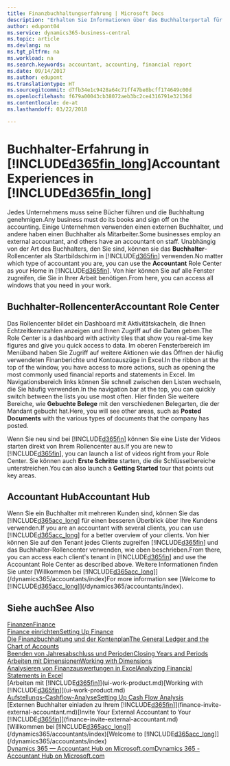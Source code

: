 ```yaml
---
title: Finanzbuchhaltungserfahrung | Microsoft Docs
description: "Erhalten Sie Informationen über das Buchhalterportal für  Business Central. und das Buchhalterrollencenter, das interne und externe Buchhalter im Kundenunternehmen unterstützt."
author: edupont04
ms.service: dynamics365-business-central
ms.topic: article
ms.devlang: na
ms.tgt_pltfrm: na
ms.workload: na
ms.search.keywords: accountant, accounting, financial report
ms.date: 09/14/2017
ms.author: edupont
ms.translationtype: HT
ms.sourcegitcommit: d7fb34e1c9428a64c71ff47be8bcff174649c00d
ms.openlocfilehash: f679a00043cb38072aeb3bc2ce4316791e32136d
ms.contentlocale: de-at
ms.lasthandoff: 03/22/2018

---
```

# <a name="accountant-experiences-in-included365finlongincludesd365finlongmdmd"></a><span data-ttu-id="0e7b9-103">Buchhalter-Erfahrung in [!INCLUDE[d365fin_long](includes/d365fin_long_md.md)]</span><span class="sxs-lookup"><span data-stu-id="0e7b9-103">Accountant Experiences in [!INCLUDE[d365fin_long](includes/d365fin_long_md.md)]</span></span>
<span data-ttu-id="0e7b9-104">Jedes Unternehmens muss seine Bücher führen und die Buchhaltung genehmigen.</span><span class="sxs-lookup"><span data-stu-id="0e7b9-104">Any business must do its books and sign off on the accounting.</span></span> <span data-ttu-id="0e7b9-105">Einige Unternehmen verwenden einen externen Buchhalter, und andere haben einen Buchhalter als Mitarbeiter.</span><span class="sxs-lookup"><span data-stu-id="0e7b9-105">Some businesses employ an external accountant, and others have an accountant on staff.</span></span> <span data-ttu-id="0e7b9-106">Unabhängig von der Art des Buchhalters, den Sie sind, können sie das **Buchhalter**-Rollencenter als Startbildschirm in [!INCLUDE[d365fin](includes/d365fin_md.md)] verwenden.</span><span class="sxs-lookup"><span data-stu-id="0e7b9-106">No matter which type of accountant you are, you can use the **Accountant** Role Center as your Home in [!INCLUDE[d365fin](includes/d365fin_md.md)].</span></span> <span data-ttu-id="0e7b9-107">Von hier können Sie auf alle Fenster zugreifen, die Sie in Ihrer Arbeit benötigen.</span><span class="sxs-lookup"><span data-stu-id="0e7b9-107">From here, you can access all windows that you need in your work.</span></span>  

## <a name="accountant-role-center"></a><span data-ttu-id="0e7b9-108">Buchhalter-Rollencenter</span><span class="sxs-lookup"><span data-stu-id="0e7b9-108">Accountant Role Center</span></span>
<span data-ttu-id="0e7b9-109">Das Rollencenter bildet ein Dashboard mit Aktivitätskacheln, die Ihnen Echtzeitkennzahlen anzeigen und Ihnen Zugriff auf die Daten geben.</span><span class="sxs-lookup"><span data-stu-id="0e7b9-109">The Role Center is a dashboard with activity tiles that show you real-time key figures and give you quick access to data.</span></span> <span data-ttu-id="0e7b9-110">Im oberen Fensterbereich im Menüband haben Sie Zugriff auf weitere Aktionen wie das Öffnen der häufig verwendeten Finanberichte und Kontoauszüge in Excel.</span><span class="sxs-lookup"><span data-stu-id="0e7b9-110">In the ribbon at the top of the window, you have access to more actions, such as opening the most commonly used financial reports and statements in Excel.</span></span> <span data-ttu-id="0e7b9-111">Im Navigationsbereich links können Sie schnell zwischen den Listen wechseln, die Sie häufig verwenden.</span><span class="sxs-lookup"><span data-stu-id="0e7b9-111">In the navigation bar at the top, you can quickly switch between the lists you use most often.</span></span> <span data-ttu-id="0e7b9-112">Hier finden Sie weitere Bereiche, wie **Gebuchte Belege** mit den verschiedenen Belegarten, die der Mandant gebucht hat.</span><span class="sxs-lookup"><span data-stu-id="0e7b9-112">Here, you will see other areas, such as **Posted Documents** with the various types of documents that the company has posted.</span></span>  

<span data-ttu-id="0e7b9-113">Wenn Sie neu sind bei [!INCLUDE[d365fin](includes/d365fin_md.md)] können Sie eine Liste der Videos starten direkt von Ihrem Rollencenter aus.</span><span class="sxs-lookup"><span data-stu-id="0e7b9-113">If you are new to [!INCLUDE[d365fin](includes/d365fin_md.md)], you can launch a list of videos right from your Role Center.</span></span> <span data-ttu-id="0e7b9-114">Sie können auch **Erste Schritte** starten, die die Schlüsselbereiche unterstreichen.</span><span class="sxs-lookup"><span data-stu-id="0e7b9-114">You can also launch a **Getting Started** tour that points out key areas.</span></span>  

## <a name="accountant-hub"></a><span data-ttu-id="0e7b9-115">Accountant Hub</span><span class="sxs-lookup"><span data-stu-id="0e7b9-115">Accountant Hub</span></span>
<span data-ttu-id="0e7b9-116">Wenn Sie ein Buchhalter mit mehreren Kunden sind, können Sie das [!INCLUDE[d365acc_long](includes/d365acc_long_md.md)] für einen besseren Überblick über Ihre Kundens verwenden.</span><span class="sxs-lookup"><span data-stu-id="0e7b9-116">If you are an accountant with several clients, you can use [!INCLUDE[d365acc_long](includes/d365acc_long_md.md)] for a better overview of your clients.</span></span> <span data-ttu-id="0e7b9-117">Von hier können Sie auf den Tenant jedes Clients zugreifen [!INCLUDE[d365fin](includes/d365fin_md.md)] und das Buchhalter-Rollencenter verwenden, wie oben beschrieben.</span><span class="sxs-lookup"><span data-stu-id="0e7b9-117">From there, you can access each client's tenant in [!INCLUDE[d365fin](includes/d365fin_md.md)] and use the Accountant Role Center as described above.</span></span> <span data-ttu-id="0e7b9-118">Weitere Informationen finden Sie unter [Willkommen bei [!INCLUDE[d365acc_long](includes/d365acc_long_md.md)]](/dynamics365/accountants/index)</span><span class="sxs-lookup"><span data-stu-id="0e7b9-118">For more information see [Welcome to [!INCLUDE[d365acc_long](includes/d365acc_long_md.md)]](/dynamics365/accountants/index).</span></span>  

## <a name="see-also"></a><span data-ttu-id="0e7b9-119">Siehe auch</span><span class="sxs-lookup"><span data-stu-id="0e7b9-119">See Also</span></span>
[<span data-ttu-id="0e7b9-120">Finanzen</span><span class="sxs-lookup"><span data-stu-id="0e7b9-120">Finance</span></span>](finance.md)  
[<span data-ttu-id="0e7b9-121">Finance einrichten</span><span class="sxs-lookup"><span data-stu-id="0e7b9-121">Setting Up Finance</span></span>](finance-setup-finance.md)  
[<span data-ttu-id="0e7b9-122">Die Finanzbuchhaltung und der Kontenplan</span><span class="sxs-lookup"><span data-stu-id="0e7b9-122">The General Ledger and the Chart of Accounts</span></span>](finance-general-ledger.md)  
[<span data-ttu-id="0e7b9-123">Beenden von Jahresabschluss und Perioden</span><span class="sxs-lookup"><span data-stu-id="0e7b9-123">Closing Years and Periods</span></span>](year-close-years-periods.md)  
[<span data-ttu-id="0e7b9-124">Arbeiten mit Dimensionen</span><span class="sxs-lookup"><span data-stu-id="0e7b9-124">Working with Dimensions</span></span>](finance-dimensions.md)  
[<span data-ttu-id="0e7b9-125">Analysieren von Finanzauswertungen in Excel</span><span class="sxs-lookup"><span data-stu-id="0e7b9-125">Analyzing Financial Statements in Excel</span></span>](finance-analyze-excel.md)  
<span data-ttu-id="0e7b9-126">[Arbeiten mit [!INCLUDE[d365fin](includes/d365fin_md.md)]](ui-work-product.md)</span><span class="sxs-lookup"><span data-stu-id="0e7b9-126">[Working with [!INCLUDE[d365fin](includes/d365fin_md.md)]](ui-work-product.md)</span></span>  
[<span data-ttu-id="0e7b9-127">Aufstellungs-Cashflow-Analyse</span><span class="sxs-lookup"><span data-stu-id="0e7b9-127">Setting Up Cash Flow Analysis</span></span>](finance-setup-cash-flow-analyses.md)  
<span data-ttu-id="0e7b9-128">[Externen Buchhalter einladen zu Ihrem [!INCLUDE[d365fin](includes/d365fin_md.md)]](finance-invite-external-accountant.md)</span><span class="sxs-lookup"><span data-stu-id="0e7b9-128">[Invite Your External Accountant to Your [!INCLUDE[d365fin](includes/d365fin_md.md)]](finance-invite-external-accountant.md)</span></span>  
<span data-ttu-id="0e7b9-129">[Willkommen bei [!INCLUDE[d365acc_long](includes/d365acc_long_md.md)]](/dynamics365/accountants/index)</span><span class="sxs-lookup"><span data-stu-id="0e7b9-129">[Welcome to [!INCLUDE[d365acc_long](includes/d365acc_long_md.md)]](/dynamics365/accountants/index)</span></span>  
[<span data-ttu-id="0e7b9-130">Dynamics 365 — Accountant Hub on Microsoft.com</span><span class="sxs-lookup"><span data-stu-id="0e7b9-130">Dynamics 365 - Accountant Hub on Microsoft.com</span></span>](https://www.microsoft.com/en-us/dynamics365/financial-insights-for-accountants)  

